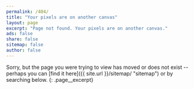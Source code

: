 ```yaml
---
permalink: /404/
title: "Your pixels are on another canvas"
layout: page
excerpt: "Page not found. Your pixels are on another canvas."
ads: false
share: false
sitemap: false
author: false
---
```


Sorry, but the page you were trying to view has moved or does not exist -- perhaps you can [find it here]({{ site.url }}/sitemap/ "sitemap") or by searching below.
{: .page__excerpt}

<div class="typed__secondary">
  <script type="text/javascript">
    var GOOG_FIXURL_LANG = 'en';
    var GOOG_FIXURL_SITE = '{{ site.url }}'
  </script>
  <script type="text/javascript" src="https://linkhelp.clients.google.com/tbproxy/lh/wm/fixurl.js"></script>
</div>